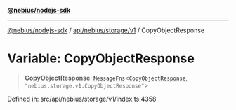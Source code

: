 [**@nebius/nodejs-sdk**](../../../../../README.md)

***

[@nebius/nodejs-sdk](../../../../../README.md) / [api/nebius/storage/v1](../README.md) / CopyObjectResponse

# Variable: CopyObjectResponse

> **CopyObjectResponse**: [`MessageFns`](../../../../../runtime/protos/core/interfaces/MessageFns.md)\<[`CopyObjectResponse`](../interfaces/CopyObjectResponse.md), `"nebius.storage.v1.CopyObjectResponse"`\>

Defined in: src/api/nebius/storage/v1/index.ts:4358
